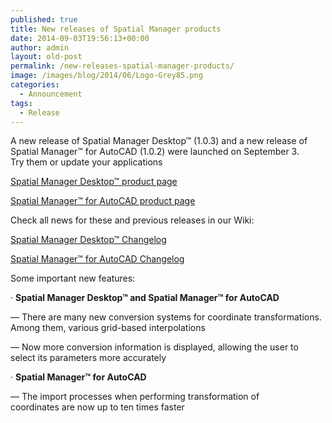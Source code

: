 ```yaml
---
published: true
title: New releases of Spatial Manager products
date: 2014-09-03T19:56:13+00:00
author: admin
layout: old-post
permalink: /new-releases-spatial-manager-products/
image: /images/blog/2014/06/Logo-Grey85.png
categories:
  - Announcement
tags:
  - Release
---
```

A new release of Spatial Manager Desktop™ (1.0.3) and a new release of Spatial Manager™ for AutoCAD (1.0.2) were launched on September 3. Try them or update your applications<!--more-->

<a title="Spatial Manager™ - Spatial Manager Desktop™" href="/spm-desktop/" target="_blank" rel="nofollow"><span>Spatial Manager Desktop™ product page</span></a>
  
<a title="Spatial Manager™ - Spatial Manager™ for AutoCAD" href="/spm-forautocad/" target="_blank" rel="nofollow"><span>Spatial Manager™ for AutoCAD product page</span></a>

Check all news for these and previous releases in our Wiki:
  
<a title="Spatial Manager Desktop™ Wiki Changelog" href="http://wiki.spatialmanager.com/index.php?title=Spatial_Manager_Desktop%E2%84%A2_Changelog" target="_blank" rel="nofollow"><span>Spatial Manager Desktop™ Changelog</span></a>
  
<a title="Spatial Manager™ for AutoCAD Wiki Changelog" href="http://wiki.spatialmanager.com/index.php/Spatial_Manager%E2%84%A2_for_AutoCAD_Changelog" target="_blank" rel="nofollow"><span>Spatial Manager™ for AutoCAD Changelog</span></a>

<span>Some important new features</span>:
  
· **Spatial Manager Desktop™ and Spatial Manager™ for AutoCAD**
  
&#8212; There are many new conversion systems for coordinate transformations. Among them, various grid-based interpolations
  
&#8212; Now more conversion information is displayed, allowing the user to select its parameters more accurately
  
· **Spatial Manager™ for AutoCAD**
  
&#8212; The import processes when performing transformation of coordinates are now up to ten times faster